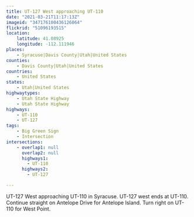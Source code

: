 ```yaml
---
title: UT-127 West approaching UT-110
date: "2021-03-21T11:17:13Z"
imageid: "347176100436126064"
flickrid: "51096193515"
location:
    latitude: 41.08925
    longitude: -112.111946
places:
    - Syracuse|Davis County|Utah|United States
counties:
    - Davis County|Utah|United States
countries:
    - United States
states:
    - Utah|United States
highwaytypes:
    - Utah State Highway
    - Utah State Highway
highways:
    - UT-110
    - UT-127
tags:
    - Big Green Sign
    - Intersection
intersections:
    - overlap1: null
      overlap2: null
      highways1:
        - UT-110
      highways2:
        - UT-127

---
```

UT-127 West approaching UT-110 in Syracuse.  UT-127 west ends at UT-110.  Continue straight on Antelope Drive for Antelope Island.  Turn right on UT-110 for West Point.